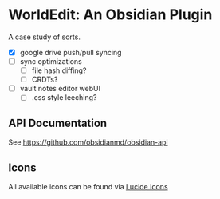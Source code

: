 # WorldEdit: An Obsidian Plugin

A case study of sorts.

- [x] google drive push/pull syncing
- [ ] sync optimizations
  - [ ] file hash diffing?
  - [ ] CRDTs?
- [ ] vault notes editor webUI
  - [ ] .css style leeching?

## API Documentation

See https://github.com/obsidianmd/obsidian-api

## Icons

All available icons can be found via [Lucide Icons](https://lucide.dev/icons/)
